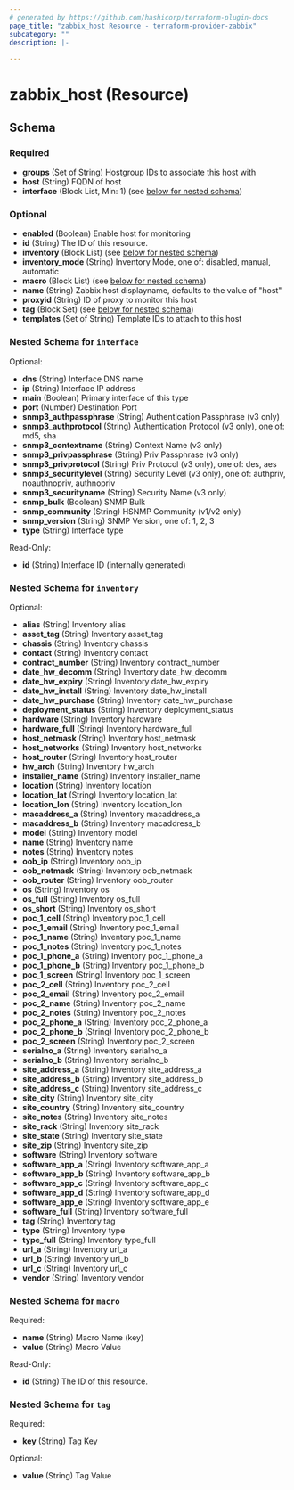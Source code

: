 ```yaml
---
# generated by https://github.com/hashicorp/terraform-plugin-docs
page_title: "zabbix_host Resource - terraform-provider-zabbix"
subcategory: ""
description: |-
  
---
```


# zabbix_host (Resource)





<!-- schema generated by tfplugindocs -->
## Schema

### Required

- **groups** (Set of String) Hostgroup IDs to associate this host with
- **host** (String) FQDN of host
- **interface** (Block List, Min: 1) (see [below for nested schema](#nestedblock--interface))

### Optional

- **enabled** (Boolean) Enable host for monitoring
- **id** (String) The ID of this resource.
- **inventory** (Block List) (see [below for nested schema](#nestedblock--inventory))
- **inventory_mode** (String) Inventory Mode, one of: disabled, manual, automatic
- **macro** (Block List) (see [below for nested schema](#nestedblock--macro))
- **name** (String) Zabbix host displayname, defaults to the value of "host"
- **proxyid** (String) ID of proxy to monitor this host
- **tag** (Block Set) (see [below for nested schema](#nestedblock--tag))
- **templates** (Set of String) Template IDs to attach to this host

<a id="nestedblock--interface"></a>
### Nested Schema for `interface`

Optional:

- **dns** (String) Interface DNS name
- **ip** (String) Interface IP address
- **main** (Boolean) Primary interface of this type
- **port** (Number) Destination Port
- **snmp3_authpassphrase** (String) Authentication Passphrase (v3 only)
- **snmp3_authprotocol** (String) Authentication Protocol (v3 only), one of: md5, sha
- **snmp3_contextname** (String) Context Name (v3 only)
- **snmp3_privpassphrase** (String) Priv Passphrase (v3 only)
- **snmp3_privprotocol** (String) Priv Protocol (v3 only), one of: des, aes
- **snmp3_securitylevel** (String) Security Level (v3 only), one of: authpriv, noauthnopriv, authnopriv
- **snmp3_securityname** (String) Security Name (v3 only)
- **snmp_bulk** (Boolean) SNMP Bulk
- **snmp_community** (String) HSNMP Community (v1/v2 only)
- **snmp_version** (String) SNMP Version, one of: 1, 2, 3
- **type** (String) Interface type

Read-Only:

- **id** (String) Interface ID (internally generated)


<a id="nestedblock--inventory"></a>
### Nested Schema for `inventory`

Optional:

- **alias** (String) Inventory alias
- **asset_tag** (String) Inventory asset_tag
- **chassis** (String) Inventory chassis
- **contact** (String) Inventory contact
- **contract_number** (String) Inventory contract_number
- **date_hw_decomm** (String) Inventory date_hw_decomm
- **date_hw_expiry** (String) Inventory date_hw_expiry
- **date_hw_install** (String) Inventory date_hw_install
- **date_hw_purchase** (String) Inventory date_hw_purchase
- **deployment_status** (String) Inventory deployment_status
- **hardware** (String) Inventory hardware
- **hardware_full** (String) Inventory hardware_full
- **host_netmask** (String) Inventory host_netmask
- **host_networks** (String) Inventory host_networks
- **host_router** (String) Inventory host_router
- **hw_arch** (String) Inventory hw_arch
- **installer_name** (String) Inventory installer_name
- **location** (String) Inventory location
- **location_lat** (String) Inventory location_lat
- **location_lon** (String) Inventory location_lon
- **macaddress_a** (String) Inventory macaddress_a
- **macaddress_b** (String) Inventory macaddress_b
- **model** (String) Inventory model
- **name** (String) Inventory name
- **notes** (String) Inventory notes
- **oob_ip** (String) Inventory oob_ip
- **oob_netmask** (String) Inventory oob_netmask
- **oob_router** (String) Inventory oob_router
- **os** (String) Inventory os
- **os_full** (String) Inventory os_full
- **os_short** (String) Inventory os_short
- **poc_1_cell** (String) Inventory poc_1_cell
- **poc_1_email** (String) Inventory poc_1_email
- **poc_1_name** (String) Inventory poc_1_name
- **poc_1_notes** (String) Inventory poc_1_notes
- **poc_1_phone_a** (String) Inventory poc_1_phone_a
- **poc_1_phone_b** (String) Inventory poc_1_phone_b
- **poc_1_screen** (String) Inventory poc_1_screen
- **poc_2_cell** (String) Inventory poc_2_cell
- **poc_2_email** (String) Inventory poc_2_email
- **poc_2_name** (String) Inventory poc_2_name
- **poc_2_notes** (String) Inventory poc_2_notes
- **poc_2_phone_a** (String) Inventory poc_2_phone_a
- **poc_2_phone_b** (String) Inventory poc_2_phone_b
- **poc_2_screen** (String) Inventory poc_2_screen
- **serialno_a** (String) Inventory serialno_a
- **serialno_b** (String) Inventory serialno_b
- **site_address_a** (String) Inventory site_address_a
- **site_address_b** (String) Inventory site_address_b
- **site_address_c** (String) Inventory site_address_c
- **site_city** (String) Inventory site_city
- **site_country** (String) Inventory site_country
- **site_notes** (String) Inventory site_notes
- **site_rack** (String) Inventory site_rack
- **site_state** (String) Inventory site_state
- **site_zip** (String) Inventory site_zip
- **software** (String) Inventory software
- **software_app_a** (String) Inventory software_app_a
- **software_app_b** (String) Inventory software_app_b
- **software_app_c** (String) Inventory software_app_c
- **software_app_d** (String) Inventory software_app_d
- **software_app_e** (String) Inventory software_app_e
- **software_full** (String) Inventory software_full
- **tag** (String) Inventory tag
- **type** (String) Inventory type
- **type_full** (String) Inventory type_full
- **url_a** (String) Inventory url_a
- **url_b** (String) Inventory url_b
- **url_c** (String) Inventory url_c
- **vendor** (String) Inventory vendor


<a id="nestedblock--macro"></a>
### Nested Schema for `macro`

Required:

- **name** (String) Macro Name (key)
- **value** (String) Macro Value

Read-Only:

- **id** (String) The ID of this resource.


<a id="nestedblock--tag"></a>
### Nested Schema for `tag`

Required:

- **key** (String) Tag Key

Optional:

- **value** (String) Tag Value


